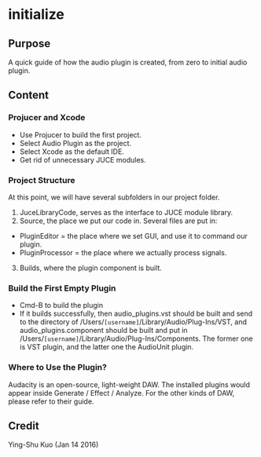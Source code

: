 # initialize

## Purpose

A quick guide of how the audio plugin is created, from zero to initial audio plugin.

## Content

### Projucer and Xcode

* Use Projucer to build the first project.
* Select Audio Plugin as the project.
* Select Xcode as the default IDE.
* Get rid of unnecessary JUCE modules.

### Project Structure

At this point, we will have several subfolders in our project folder.
1. JuceLibraryCode, serves as the interface to JUCE module library.
2. Source, the place we put our code in. Several files are put in:
  * PluginEditor = the place where we set GUI, and use it to command our plugin.
  * PluginProcessor = the place where we actually process signals.
3. Builds, where the plugin component is built.

### Build the First Empty Plugin

* Cmd-B to build the plugin
* If it builds successfully, then audio_plugins.vst should be built and send to the directory of /Users/`[username]`/Library/Audio/Plug-Ins/VST, and audio_plugins.component should be built and put in /Users/`[username]`/Library/Audio/Plug-Ins/Components. The former one is VST plugin, and the latter one the AudioUnit plugin.

### Where to Use the Plugin?

Audacity is an open-source, light-weight DAW. The installed plugins would appear inside Generate / Effect / Analyze. For the other kinds of DAW, please refer to their guide.

## Credit
Ying-Shu Kuo (Jan 14 2016)